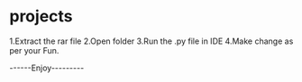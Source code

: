 # projects

1.Extract the rar file 
2.Open folder
3.Run the .py file in IDE
4.Make change as per your Fun.

------Enjoy---------
